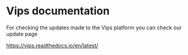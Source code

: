 # Vips documentation 

For checking the updates made to the Vips platform you can check our update page

https://vips.readthedocs.io/en/latest/ 